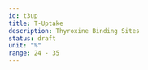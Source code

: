 ```yaml
---
id: t3up
title: T-Uptake
description: Thyroxine Binding Sites
status: draft
unit: "%"
range: 24 - 35
---
```

